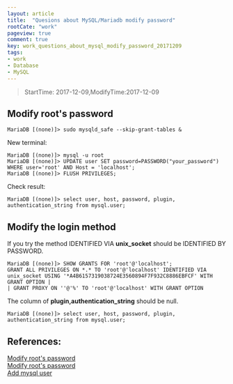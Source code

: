 ```yaml
---
layout: article
title:  "Quesions about MySQL/Mariadb modify password"
rootCate: "work"
pageview: true
comment: true
key: work_questions_about_mysql_modify_password_20171209
tags:
- work
- Database
- MySQL
---
```


> StartTime: 2017-12-09,ModifyTime:2017-12-09

<!---more--->

## Modify root's password
```
MariaDB [(none)]> sudo mysqld_safe --skip-grant-tables &
```
New terminal:
```
MariaDB [(none)]> mysql -u root
MariaDB [(none)]> UPDATE user SET password=PASSWORD("your_password") WHERE user='root' AND Host = 'localhost';
MariaDB [(none)]> FLUSH PRIVILEGES;
```
Check result:
```
MariaDB [(none)]> select user, host, password, plugin, authentication_string from mysql.user;
```
## Modify the login method
If you try the method
IDENTIFIED VIA  **unix_socket**  should be IDENTIFIED BY PASSWORD.
```
MariaDB [(none)]> SHOW GRANTS FOR 'root'@'localhost';
GRANT ALL PRIVILEGES ON *.* TO 'root'@'localhost' IDENTIFIED VIA unix_socket USING '*A4B6157319038724E3560894F7F932C8886EBFCF' WITH GRANT OPTION |
| GRANT PROXY ON ''@'%' TO 'root'@'localhost' WITH GRANT OPTION
```

The column of **plugin,authentication_string** should be null.
```
MariaDB [(none)]> select user, host, password, plugin, authentication_string from mysql.user;

```

## References:  
[Modify root's password](http://www.cnblogs.com/wangs/p/3346767.html)  
[Modify root's password](https://www.digitalocean.com/community/tutorials/how-to-reset-your-mysql-or-mariadb-root-password)  
[Add mysql user](http://www.jianshu.com/p/ae78ce8d8e14)
